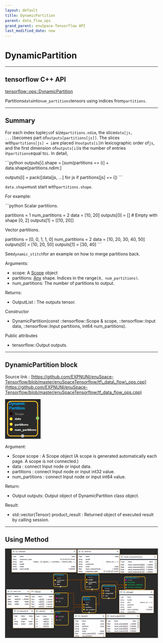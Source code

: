 ```yaml
--- 
layout: default 
title: DynamicPartition 
parent: data_flow_ops 
grand_parent: enuSpace-Tensorflow API 
last_modified_date: now 
--- 
```


# DynamicPartition

---

## tensorflow C++ API

[tensorflow::ops::DynamicPartition](https://www.tensorflow.org/api_docs/cc/class/tensorflow/ops/dynamic-partition)

Partitions`data`into`num_partitions`tensors using indices from`partitions`.

---

## Summary

For each index tuple`js`of size`partitions.ndim`, the slice`data[js, ...]`becomes part of`outputs[partitions[js]]`. The slices with`partitions[js] = i`are placed in`outputs[i]`in lexicographic order of`js`, and the first dimension of`outputs[i]`is the number of entries in`partitions`equal to`i`. In detail,

\`\`\`python outputs\[i\].shape = \[sum\(partitions == i\)\] + data.shape\[partitions.ndim:\]

outputs\[i\] = pack\(\[data\[js, ...\] for js if partitions\[js\] == i\]\) \`\`\`

`data.shape`must start with`partitions.shape`.

For example:

\`\`\`python Scalar partitions.

partitions = 1 num\_partitions = 2 data = \[10, 20\] outputs\[0\] = \[\] \# Empty with shape \[0, 2\] outputs\[1\] = \[\[10, 20\]\]

Vector partitions.

partitions = \[0, 0, 1, 1, 0\] num\_partitions = 2 data = \[10, 20, 30, 40, 50\] outputs\[0\] = \[10, 20, 50\] outputs\[1\] = \[30, 40\] \`\`\`

See`dynamic_stitch`for an example on how to merge partitions back.

Arguments:

* scope: A [Scope](https://www.tensorflow.org/api_docs/cc/class/tensorflow/scope.html#classtensorflow_1_1_scope) object
* partitions: [Any](https://www.tensorflow.org/api_docs/cc/class/tensorflow/ops/any.html#classtensorflow_1_1ops_1_1_any) shape. Indices in the range`[0, num_partitions)`.
* num\_partitions: The number of partitions to output.

Returns:

* OutputList : The outputs tensor.

Constructor

* DynamicPartition\(const ::tensorflow::Scope & scope, ::tensorflow::Input data, ::tensorflow::Input partitions, int64 num\_partitions\).

Public attributes

* tensorflow::Output outputs.

---

## DynamicPartition block

Source link : [https://github.com/EXPNUNI/enuSpace-Tensorflow/blob/master/enuSpaceTensorflow/tf\_data\_flow\_ops.cpp](https://github.com/EXPNUNI/enuSpace-Tensorflow/blob/master/enuSpaceTensorflow/tf_data_flow_ops.cpp)

![](../assets/dataflow_DynamicPartition_Symbol.png)

Argument:

* Scope scope : A Scope object \(A scope is generated automatically each page. A scope is not connected.\)
* data : connect  Input node or input data.
* partitions : connect  Input node or input int32 value.
* num\_partitions : connect  Input node or input int64 value.

Return:

* Output outputs: Output object of DynamicPartition class object.

Result:

* std::vector\(Tensor\) product\_result : Returned object of executed result by calling session.

---

## Using Method

![](../assets/dataflow_DynamicPartition_Method.png)



